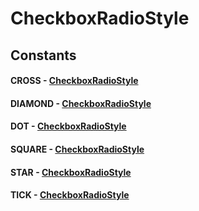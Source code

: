 # CheckboxRadioStyle
## Constants
#### CROSS - [CheckboxRadioStyle](CheckboxRadioStyle.html)
#### DIAMOND - [CheckboxRadioStyle](CheckboxRadioStyle.html)
#### DOT - [CheckboxRadioStyle](CheckboxRadioStyle.html)
#### SQUARE - [CheckboxRadioStyle](CheckboxRadioStyle.html)
#### STAR - [CheckboxRadioStyle](CheckboxRadioStyle.html)
#### TICK - [CheckboxRadioStyle](CheckboxRadioStyle.html)
